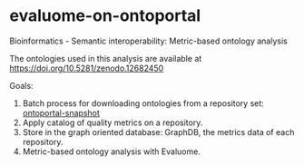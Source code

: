 # evaluome-on-ontoportal
Bioinformatics - Semantic interoperability: Metric-based ontology analysis

The ontologies used in this analysis are available at https://doi.org/10.5281/zenodo.12682450

Goals:

<ol type="1">
  <li>Batch process for downloading ontologies from a repository set: <a href="https://github.com/fjredondo/ontoportal-snapshot">ontoportal-snapshot</a></li>
  <li>Apply catalog of quality metrics on a repository.</li>
  <li>Store in the graph oriented database: GraphDB, the metrics data of each repository.</li>
  <li>Metric-based ontology analysis with Evaluome.</li>
</ol>
